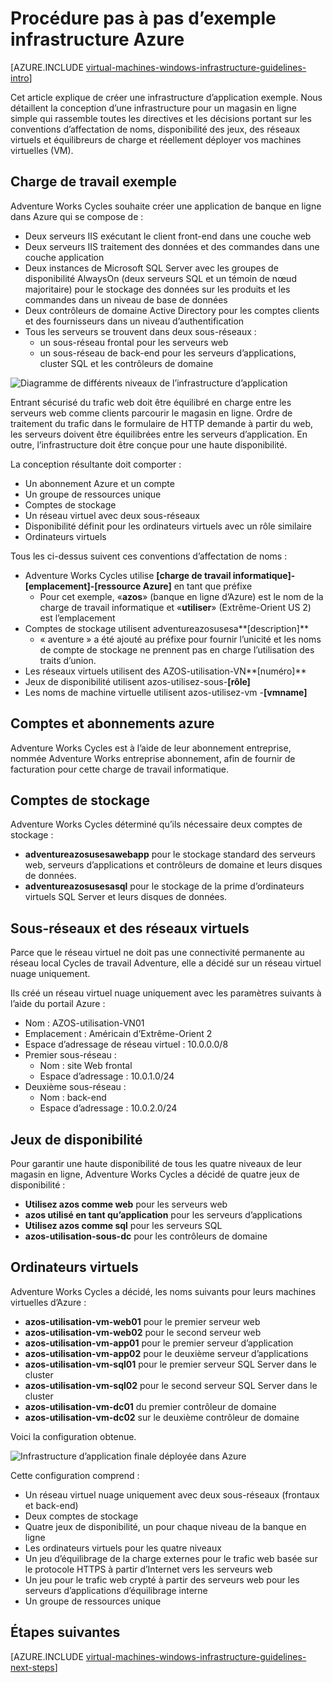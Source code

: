 <properties
    pageTitle="Procédure pas à pas d’exemple Infrastructure | Microsoft Azure"
    description="Obtenir des informations sur les instructions clés de conception et d’implémentation pour le déploiement d’une infrastructure d’exemple dans Azure."
    documentationCenter=""
    services="virtual-machines-windows"
    authors="iainfoulds"
    manager="timlt"
    editor=""
    tags="azure-resource-manager"/>

<tags
    ms.service="virtual-machines-windows"
    ms.workload="infrastructure-services"
    ms.tgt_pltfrm="vm-windows"
    ms.devlang="na"
    ms.topic="article"
    ms.date="09/08/2016"
    ms.author="iainfou"/>

# <a name="example-azure-infrastructure-walkthrough"></a>Procédure pas à pas d’exemple infrastructure Azure

[AZURE.INCLUDE [virtual-machines-windows-infrastructure-guidelines-intro](../../includes/virtual-machines-windows-infrastructure-guidelines-intro.md)] 

Cet article explique de créer une infrastructure d’application exemple. Nous détaillent la conception d’une infrastructure pour un magasin en ligne simple qui rassemble toutes les directives et les décisions portant sur les conventions d’affectation de noms, disponibilité des jeux, des réseaux virtuels et équilibreurs de charge et réellement déployer vos machines virtuelles (VM).


## <a name="example-workload"></a>Charge de travail exemple

Adventure Works Cycles souhaite créer une application de banque en ligne dans Azure qui se compose de :

- Deux serveurs IIS exécutant le client front-end dans une couche web
- Deux serveurs IIS traitement des données et des commandes dans une couche application
- Deux instances de Microsoft SQL Server avec les groupes de disponibilité AlwaysOn (deux serveurs SQL et un témoin de nœud majoritaire) pour le stockage des données sur les produits et les commandes dans un niveau de base de données
- Deux contrôleurs de domaine Active Directory pour les comptes clients et des fournisseurs dans un niveau d’authentification
- Tous les serveurs se trouvent dans deux sous-réseaux :
    - un sous-réseau frontal pour les serveurs web 
    - un sous-réseau de back-end pour les serveurs d’applications, cluster SQL et les contrôleurs de domaine

![Diagramme de différents niveaux de l’infrastructure d’application](./media/virtual-machines-common-infrastructure-service-guidelines/example-tiers.png)

Entrant sécurisé du trafic web doit être équilibré en charge entre les serveurs web comme clients parcourir le magasin en ligne. Ordre de traitement du trafic dans le formulaire de HTTP demande à partir du web, les serveurs doivent être équilibrées entre les serveurs d’application. En outre, l’infrastructure doit être conçue pour une haute disponibilité.

La conception résultante doit comporter :

- Un abonnement Azure et un compte
- Un groupe de ressources unique
- Comptes de stockage
- Un réseau virtuel avec deux sous-réseaux
- Disponibilité définit pour les ordinateurs virtuels avec un rôle similaire
- Ordinateurs virtuels

Tous les ci-dessus suivent ces conventions d’affectation de noms :

- Adventure Works Cycles utilise **[charge de travail informatique]-[emplacement]-[ressource Azure]** en tant que préfixe
    - Pour cet exemple, «**azos**» (banque en ligne d’Azure) est le nom de la charge de travail informatique et «**utiliser**» (Extrême-Orient US 2) est l’emplacement
- Comptes de stockage utilisent adventureazosusesa**[description]**
    - « aventure » a été ajouté au préfixe pour fournir l’unicité et les noms de compte de stockage ne prennent pas en charge l’utilisation des traits d’union.
- Les réseaux virtuels utilisent des AZOS-utilisation-VN**[numéro]**
- Jeux de disponibilité utilisent azos-utilisez-sous-**[rôle]**
- Les noms de machine virtuelle utilisent azos-utilisez-vm -**[vmname]**


## <a name="azure-subscriptions-and-accounts"></a>Comptes et abonnements azure

Adventure Works Cycles est à l’aide de leur abonnement entreprise, nommée Adventure Works entreprise abonnement, afin de fournir de facturation pour cette charge de travail informatique.


## <a name="storage-accounts"></a>Comptes de stockage

Adventure Works Cycles déterminé qu’ils nécessaire deux comptes de stockage :

- **adventureazosusesawebapp** pour le stockage standard des serveurs web, serveurs d’applications et contrôleurs de domaine et leurs disques de données.
- **adventureazosusesasql** pour le stockage de la prime d’ordinateurs virtuels SQL Server et leurs disques de données.


## <a name="virtual-network-and-subnets"></a>Sous-réseaux et des réseaux virtuels

Parce que le réseau virtuel ne doit pas une connectivité permanente au réseau local Cycles de travail Adventure, elle a décidé sur un réseau virtuel nuage uniquement.

Ils créé un réseau virtuel nuage uniquement avec les paramètres suivants à l’aide du portail Azure :

- Nom : AZOS-utilisation-VN01
- Emplacement : Américain d’Extrême-Orient 2
- Espace d’adressage de réseau virtuel : 10.0.0.0/8
- Premier sous-réseau :
    - Nom : site Web frontal
    - Espace d’adressage : 10.0.1.0/24
- Deuxième sous-réseau :
    - Nom : back-end
    - Espace d’adressage : 10.0.2.0/24


## <a name="availability-sets"></a>Jeux de disponibilité

Pour garantir une haute disponibilité de tous les quatre niveaux de leur magasin en ligne, Adventure Works Cycles a décidé de quatre jeux de disponibilité :

- **Utilisez azos comme web** pour les serveurs web
- **azos utilisé en tant qu’application** pour les serveurs d’applications
- **Utilisez azos comme sql** pour les serveurs SQL
- **azos-utilisation-sous-dc** pour les contrôleurs de domaine


## <a name="virtual-machines"></a>Ordinateurs virtuels

Adventure Works Cycles a décidé, les noms suivants pour leurs machines virtuelles d’Azure :

- **azos-utilisation-vm-web01** pour le premier serveur web
- **azos-utilisation-vm-web02** pour le second serveur web
- **azos-utilisation-vm-app01** pour le premier serveur d’application
- **azos-utilisation-vm-app02** pour le deuxième serveur d’applications
- **azos-utilisation-vm-sql01** pour le premier serveur SQL Server dans le cluster
- **azos-utilisation-vm-sql02** pour le second serveur SQL Server dans le cluster
- **azos-utilisation-vm-dc01** du premier contrôleur de domaine
- **azos-utilisation-vm-dc02** sur le deuxième contrôleur de domaine

Voici la configuration obtenue.

![Infrastructure d’application finale déployée dans Azure](./media/virtual-machines-common-infrastructure-service-guidelines/example-config.png)

Cette configuration comprend :

- Un réseau virtuel nuage uniquement avec deux sous-réseaux (frontaux et back-end)
- Deux comptes de stockage
- Quatre jeux de disponibilité, un pour chaque niveau de la banque en ligne
- Les ordinateurs virtuels pour les quatre niveaux
- Un jeu d’équilibrage de la charge externes pour le trafic web basée sur le protocole HTTPS à partir d’Internet vers les serveurs web
- Un jeu pour le trafic web crypté à partir des serveurs web pour les serveurs d’applications d’équilibrage interne
- Un groupe de ressources unique


## <a name="next-steps"></a>Étapes suivantes

[AZURE.INCLUDE [virtual-machines-windows-infrastructure-guidelines-next-steps](../../includes/virtual-machines-windows-infrastructure-guidelines-next-steps.md)] 